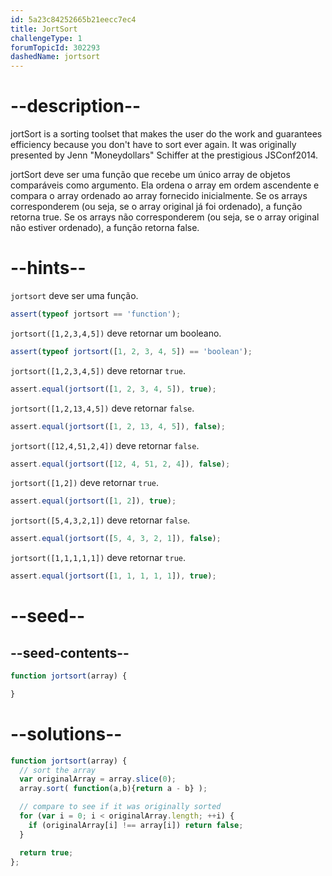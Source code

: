 ```yaml
---
id: 5a23c84252665b21eecc7ec4
title: JortSort
challengeType: 1
forumTopicId: 302293
dashedName: jortsort
---
```


# --description--

jortSort is a sorting toolset that makes the user do the work and guarantees efficiency because you don't have to sort ever again. It was originally presented by Jenn "Moneydollars" Schiffer at the prestigious JSConf2014.

jortSort deve ser uma função que recebe um único array de objetos comparáveis como argumento. Ela ordena o array em ordem ascendente e compara o array ordenado ao array fornecido inicialmente. Se os arrays corresponderem (ou seja, se o array original já foi ordenado), a função retorna true. Se os arrays não corresponderem (ou seja, se o array original não estiver ordenado), a função retorna false.

# --hints--

`jortsort` deve ser uma função.

```js
assert(typeof jortsort == 'function');
```

`jortsort([1,2,3,4,5])` deve retornar um booleano.

```js
assert(typeof jortsort([1, 2, 3, 4, 5]) == 'boolean');
```

`jortsort([1,2,3,4,5])` deve retornar `true`.

```js
assert.equal(jortsort([1, 2, 3, 4, 5]), true);
```

`jortsort([1,2,13,4,5])` deve retornar `false`.

```js
assert.equal(jortsort([1, 2, 13, 4, 5]), false);
```

`jortsort([12,4,51,2,4])` deve retornar `false`.

```js
assert.equal(jortsort([12, 4, 51, 2, 4]), false);
```

`jortsort([1,2])` deve retornar `true`.

```js
assert.equal(jortsort([1, 2]), true);
```

`jortsort([5,4,3,2,1])` deve retornar `false`.

```js
assert.equal(jortsort([5, 4, 3, 2, 1]), false);
```

`jortsort([1,1,1,1,1])` deve retornar `true`.

```js
assert.equal(jortsort([1, 1, 1, 1, 1]), true);
```

# --seed--

## --seed-contents--

```js
function jortsort(array) {

}
```

# --solutions--

```js
function jortsort(array) {
  // sort the array
  var originalArray = array.slice(0);
  array.sort( function(a,b){return a - b} );

  // compare to see if it was originally sorted
  for (var i = 0; i < originalArray.length; ++i) {
    if (originalArray[i] !== array[i]) return false;
  }

  return true;
};
```
